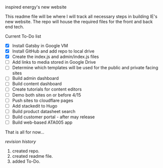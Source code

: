 inspired energy's new website

This readme file will be where I will track all necessary steps in building IE's new website. The repo will house the required files for the front and back end tech.

Current To-Do list

- [x] Install Gatsby in Google VM
- [x] Install GitHub and add repo to local drive
- [x] Create the index.js and admin/index.js files
- [ ] Add links to media stored in Google Drive
- [ ] Determine which templates will be used for the public and private facing sites
- [ ] Build admin dashboard
- [ ] Build content dashboard
- [ ] Create tutorials for content editors
- [ ] Demo both sites on or before 4/15
- [ ] Push sites to cloudflare pages
- [ ] Add stackedit to Hugo
- [ ] Build product datasheet search
- [ ] Build customer portal - after may release
- [ ] Build web-based ATA005 app

That is all for now...

_revision history_

1. created repo.
2. created readme file.
3. added To-Do.
